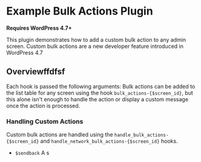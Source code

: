 # Example Bulk Actions Plugin
**Requires WordPress 4.7+**

This plugin demonstrates how to add a custom bulk action to any admin screen. Custom bulk actions are a new developer feature introduced in WordPress 4.7

## Overviewffdfsf
Each hook is passed the following arguments:
Bulk actions can be added to the list table for any screen using the hook `bulk_actions-{$screen_id}`, but this alone isn't enough to handle the action or display a custom message once the action is processed.

### Handling Custom Actions
Custom bulk actions are handled using the `handle_bulk_actions-{$screen_id}` and `handle_network_bulk_actions-{$screen_id}` hooks.

* `$sendback`
A s

